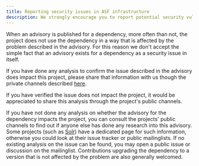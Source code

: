 ```yaml
---
title: Reporting security issues in ASF infrastructure
description: We strongly encourage you to report potential security vulnerabilities privately, before disclosing them in a public forum.
---
```


When an advisory is published for a dependency, more often than not, the project does not use the dependency in a way that is affected by the problem described in the advisory. For this reason we don't accept the simple fact that an advisory exists for a dependency as a security issue in itself.

If you have done any analysis to confirm the issue described in the advisory does impact this project, please share that information with us though the private channels described [here](https://security.apache.org/report-code).

If you have verified the issue does not impact the project, it would be appreciated to share this analysis through the project's public channels.

If you have not done any analysis on whether the advisory for the dependency impacts the project, you can consult the projects' public channels to find out if anyone else has done any research into this advisory. Some projects (such as [Solr](https://solr.apache.org/security.html)) have a dedicated page for such information, otherwise you could look at their issue tracker or public mailinglists. If no existing analysis on the issue can be found, you may open a public issue or discussion on the mailinglist. Contributions upgrading the dependency to a version that is not affected by the problem are also generally welcomed.
